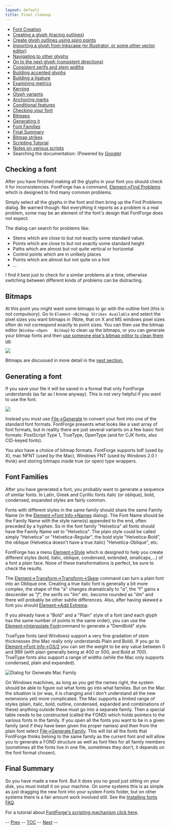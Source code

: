 ```yaml
---
layout: default
title: Final cleanup
---
```



-   [Font Creation](editexample.html#FontCreate)
-   [Creating a glyph (tracing outlines)](editexample.html#CharCreate)
-   [Create glyph outlines using spiro points](editspiro.html)
-   [Importing a glyph from Inkscape (or Illustrator, or some other
    vector editor)](importexample.html)
-   [Navigating to other glyphs](editexample2.html#Navigating)
-   [On to the next glyph (consistent
    directions)](editexample2.html#Creating-o)
-   [Consistent serifs and stem
    widths](editexample3.html#consistent-stems)
-   [Building accented glyphs](editexample4.html#accents)
-   [Building a ligature](editexample4.html#ligature)
-   [Examining metrics](editexample5.html#metrics)
-   [Kerning](editexample5.html#Kerning)
-   [Glyph variants](editexample6.html#Variants)
-   [Anchoring marks](editexample6.html#Marks)
-   [Conditional features](editexample6-5.html#Conditional)
-   [Checking your font](editexample7.html#checking)
-   [Bitmaps](#Bitmaps)
-   [Generating it](editexample7.html#generating)
-   [Font Families](editexample7.html#Families)
-   [Final Summary](editexample7.html#summary)
-   [Bitmap strikes](editexample8.html)
-   [Scripting Tutorial](scripting-tutorial.html)
-   [Notes on various scripts](scriptnotes.html#Special)
-   Searching the documentation: (Powered by
    [Google](http://www.google.com/))

Checking a font
---------------

After you have finished making all the glyphs in your font you should
check it for inconsistencies. FontForge has a command, [Element-\>Find
Problems](problems.html) which is designed to find many common problems.

Simply select all the glyphs in the font and then bring up the Find
Problems dialog. Be warned though: Not everything it reports as a
problem is a real problem, some may be an element of the font's design
that FontForge does not expect.

The dialog can search for problems like:

-   Stems which are close to but not exactly some standard value.
-   Points which are close to but not exactly some standard height
-   Paths which are almost but not quite vertical or horizontal
-   Control points which are in unlikely places
-   Points which are almost but not quite on a hint
-   ...

I find it best just to check for a similar problems at a time, otherwise
switching between different kinds of problems can be distracting.

Bitmaps
-------

At this point you might want some bitmaps to go with the outline font
(this is not compulsory). Go to `Element->Bitmap Strikes Available` and
select the pixel sizes you want bitmaps in (Note, that on X and MS
windows pixel sizes often do not correspond exactly to point sizes. You
can then use the bitmap editor (`Window->Open   Bitmap`) to clean up the
bitmaps, or you can generate your bitmap fonts and then [use someone
else's bitmap editor to clean them
up](http://clr.nmsu.edu/~mleisher/download.html).

![](img/BitmapView.png)

Bitmaps are discussed in more detail in the [next
section.](editexample8.html)

Generating a font
-----------------

If you save your file it will be saved in a format that only FontForge
understands (as far as I know anyway). This is not very helpful if you
want to use the font.

![](img/generate.png)

Instead you must use [File-\>Generate](generate.html)
to convert your font into one of the standard font formats. FontForge
presents what looks like a vast array of font formats, but in reality
there are just several variants on a few basic font formats: PostScript
Type 1, TrueType, OpenType (and for CJK fonts, also CID-keyed fonts).

You also have a choice of bitmap formats. FontForge supports bdf (used
by X), mac NFNT (used by the Mac), Windows FNT (used by Windows 2.0 I
think) and storing bitmaps inside true (or open) type wrappers.

Font Families
-------------

After you have generated a font, you probably want to generate a
sequence of similar fonts. In Latin, Greek and Cyrillic fonts italic (or
oblique), bold, condensed, expanded styles are fairly common.

Fonts with different styles in the same family should share the same
Family Name (in the [Element-\>Font Info-\>Names](fontinfo.html)
dialog). The Font Name should be the Family Name with the style name(s)
appended to the end, often preceded by a hyphen. So in the font family
"Helvetica" all fonts should have the Family Name set to "Helvetica".
The plain style could be called simply "Helvetica" or
"Helvetica-Regular", the bold style "Helvetica-Bold", the oblique
(Helvetica doesn't have a true italic) "Helvetica-Oblique", etc.

FontForge has a menu [Element-\>Style](elementmenu.html#Style) which is
designed to help you create different styles (bold, italic, oblique,
condensed, extended, smallcaps,...) of a font a plain face. None of
these transformations is perfect, be sure to check the results.

The [Element-\>Transform-\>Transform-\>Skew](transform.html) command can
turn a plain font into an Oblique one. Creating a true italic font is
generally a bit more complex, the shape of the "a" changes dramatically
to "*a*", the "f" gains a descender as "*f*", the serifs on "ilm" etc.
become rounded as "*ilm*" and there will probably be other subtle
differences. Also, after having skewed a font you should [Element-\>Add
Extrema](elementmenu.html#Add-Extrema).

If you already have a "Bold" and a "Plain" style of a font (and each
glyph has the same number of points in the same order), you can use the
[Element-\>Interpolate Font](elementmenu.html#Interpolate)command to
generate a "DemiBold" style.

TrueType fonts (and Windows) support a very fine gradation of stem
thicknesses (the Mac really only understands Plain and Bold). If you go
to [Element-\>Font Info-\>OS/2](fontinfo.html#TTF-Values) you can set
the weight to be any value between 0 and 999 (with plain generally being
at 400 or 500, and Bold at 700). TrueType fonts also support a range of
widths (while the Mac only supports condensed, plain and expanded).

![Dialog for Generate Mac Family](img/GenerateFamily.png)

On Windows
machines, as long as you get the names right, the system should be able
to figure out what fonts go into what families. But on the Mac the
situation is (or was, it is changing and I don't understand all the new
extensions yet) more complicated. The Mac supports a limited range of
styles (plain, italic, bold, outline, condensed, expanded and
combinations of these) anything outside these must go into a separate
family. Then a special table needs to be constructed (called the FOND)
which holds pointers to the various fonts in the family. If you open all
the fonts you want to be in a given family (and if they have been given
the proper names) and then from the plain font select [File-\>Generate
Family](filemenu.html#GenerateMac). This will list all the fonts that
FontForge thinks belong to the same family as the current font and will
allow you to generate a FOND structure as well as font files for all
family members (sometimes all the fonts live in one file, sometimes they
don't, it depends on the font format chosen).

Final Summary
-------------

So you have made a new font. But it does you no good just sitting on
your disk, you must install it on your machine. On some systems this is
as simple as just dragging the new font into your system Fonts folder,
but on other systems there is a fair amount work involved still. See the
[Installing fonts FAQ](faq.html#font-install).

For a tutorial about [FontForge's scripting mechanism click
here](scripting-tutorial.html).

-- [Prev](editexample6-5.html) -- [TOC](overview.html) --
[Next](scriptnotes.html) --
